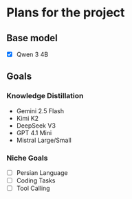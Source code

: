 # Plans for the project

## Base model

- [x] Qwen 3 4B

## Goals

### Knowledge Distillation

- Gemini 2.5 Flash 
- Kimi K2
- DeepSeek V3
- GPT 4.1 Mini
- Mistral Large/Small

### Niche Goals

- [ ] Persian Language
- [ ] Coding Tasks 
- [ ] Tool Calling
